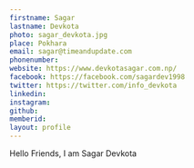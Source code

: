 ```yaml
---
firstname: Sagar 
lastname: Devkota 
photo: sagar_devkota.jpg
place: Pokhara 
email: sagar@timeandupdate.com 
phonenumber:
website: https://www.devkotasagar.com.np/ 
facebook: https://facebook.com/sagardev1998 
twitter: https://twitter.com/info_devkota 
linkedin: 
instagram: 
github: 
memberid:
layout: profile
---
```


Hello Friends, I am Sagar Devkota
